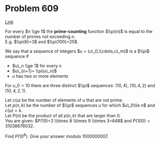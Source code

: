 # Problem 609

[Link](https://projecteuler.net/problem=609)

For every $n \\ge 1$ the **prime-counting** function $\\pi(n)$ is equal to the number of primes not exceeding $n$.  
E.g. $\\pi(6)=3$ and $\\pi(100)=25$. 

We say that a sequence of integers $u = (u\_0,\\cdots,u\_m)$ is a $\\pi$ sequence if 

*   $u\_n \\ge 1$ for every $n$
*   $u\_{n+1}= \\pi(u\_n)$
*   $u$ has two or more elements

For $u\_0=10$ there are three distinct $\\pi$ sequences: $(10,4)$, $(10,4,2)$ and $(10,4,2,1)$. 

Let $c(u)$ be the number of elements of $u$ that are not prime.  
Let $p(n,k)$ be the number of $\\pi$ sequences $u$ for which $u\_0\\le n$ and $c(u)=k$.  
Let $P(n)$ be the product of all $p(n,k)$ that are larger than $0$.  
You are given: $P(10)=3 \\times 8 \\times 9 \\times 3=648$ and $P(100)=31038676032$. 

Find $P(10^8)$. Give your answer modulo $1000000007$.
